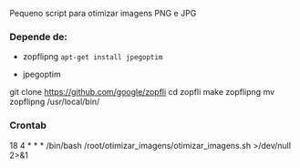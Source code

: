 Pequeno script para otimizar imagens PNG e JPG

### Depende de:

- zopflipng `apt-get install jpegoptim`

- jpegoptim

git clone https://github.com/google/zopfli
cd zopfli
make zopflipng
mv zopflipng /usr/local/bin/


### Crontab

18 4 * * * /bin/bash /root/otimizar_imagens/otimizar_imagens.sh >/dev/null 2>&1
